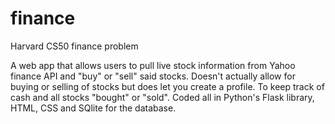 # finance
Harvard CS50 finance problem

A web app that allows users to pull live stock information from Yahoo finance API and "buy" or "sell" said stocks. 
Doesn't actually allow for buying or selling of stocks but does let you create a profile.
To keep track of cash and all stocks "bought" or "sold". Coded all in Python's Flask library, HTML, CSS and SQlite for the database. 
